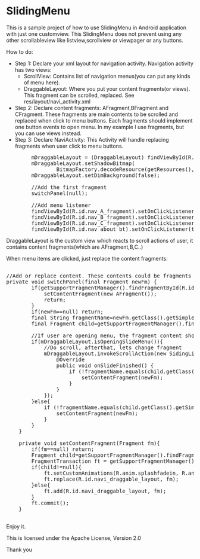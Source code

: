 SlidingMenu
===========
This is a sample project of how to use SlidingMenu in Android application with just one customview. 
This SlidingMenu does not prevent using any other scrollableview like listview,scrollview or viewpager or any buttons.
 
How to do:

+ Step 1: Declare your xml layout for navigation activity.
Navigation activity has two views: 
	+ ScrollView: Contains list of navigation menus(you can put any kinds of menu here).
	+ DraggableLayout: Where you put your content fragments(or views). This fragment can be scrolled, replaced.
	See res/layout/navi_activity.xml
+ Step 2: Declare content fragments: 
	AFragment,BFragment and CFragment. These fragments are main contents to be scrolled and replaced when click to menu buttons. Each fragments should implement one button events to open menu.
	In my example I use fragments, but you can use views instead.
+ Step 3: Declare NaviActivity: This Activity will handle replacing fragments when user click to menu buttons.

<pre>
		mDraggableLayout = (DraggableLayout) findViewById(R.id.navi_draggable_layout);
		mDraggableLayout.setShadowBitmap(
				BitmapFactory.decodeResource(getResources(), R.drawable.common_shadow_right));
		mDraggableLayout.setDimBackground(false);
		
		//Add the first fragment
		switchPanel(null);
		
		//Add menu listener 
		findViewById(R.id.nav_A_fragment).setOnClickListener(this);
		findViewById(R.id.nav_B_fragment).setOnClickListener(this);
		findViewById(R.id.nav_C_fragment).setOnClickListener(this);
		findViewById(R.id.nav_about_bt).setOnClickListener(this);
</pre>

DraggableLayout is the custom view which reacts to scroll actions of user, it contains content fragments(which are AFragment,B,C..)

When menu items are clicked, just replace the content fragments:

<pre>

//Add or replace content. These contents could be fragments or views. 
private void switchPanel(final Fragment newFm) {
		if(getSupportFragmentManager().findFragmentById(R.id.navi_draggable_layout)==null){
			setContentFragment(new AFragment());
			return;
		}
		if(newFm==null) return;
		final String fragmentName=newFm.getClass().getSimpleName();
		final Fragment child=getSupportFragmentManager().findFragmentById(R.id.navi_draggable_layout);
		
		//If user are opening menu, the fragment content should be replaced after finishing scroll
		if(mDraggableLayout.isOpeningSlideMenu()){
			//Do scroll, afterthat, lets change fragment
			mDraggableLayout.invokeScrollAction(new SidingListenerInterface() {
				@Override
				public void onSlideFinished() {
					if (!fragmentName.equals(child.getClass().getSimpleName())) {	
						setContentFragment(newFm);
					}
				}
			});
		}else{
			if (!fragmentName.equals(child.getClass().getSimpleName())) {	
				setContentFragment(newFm);
			}
		}
	}
	
	private void setContentFragment(Fragment fm){
		if(fm==null) return;
		Fragment child=getSupportFragmentManager().findFragmentById(R.id.navi_draggable_layout);
		FragmentTransaction ft = getSupportFragmentManager().beginTransaction();
		if(child!=null){
			ft.setCustomAnimations(R.anim.splashfadein, R.anim.splashfadeout);
			ft.replace(R.id.navi_draggable_layout, fm);
		}else{
			ft.add(R.id.navi_draggable_layout, fm);
		}
		ft.commit();
	}
	
</pre>

Enjoy it.

This is licensed under the Apache License, Version 2.0

Thank you

